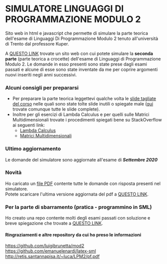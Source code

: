 # SIMULATORE LINGUAGGI DI PROGRAMMAZIONE MODULO 2
Sito web in html e javascript che permette di simulare la parte teorica dell'esame di Linguaggi Di Programmazione Modulo 2 tenuto all'università di Trento dal professore Kuper. 

A [QUESTO LINK](https://pater999.github.io/UNITN-lingprog-simulatore-mod2/index.html) trovate un sito web con cui potete simulare la **seconda parte** (parte teorica a crocette) dell'esame di Linguaggi di Programmazione Modulo 2. Le domande in esso presenti sono state prese dagli esami passati e alcune di esse sono state inventate da me per coprire argomenti nuovi inseriti negli anni successivi.

### Alcuni consigli per prepararsi
* Per preparare la parte teorica leggettevi qualche volta le [slide tagliate del corso](https://github.com/luigibrunetta/mod2/blob/master/Mod2%20Abeni%20-%20Tagliato.pdf) nelle quali sono state tolte slide inutili o spiegate male ([qui](https://github.com/luigibrunetta/mod2/tree/master/Mod2%20Teorico) trovate comunque tutte le slide complete). 
* Inoltre per gli esercizi di Lambda Calculus e per quelli sulle Matrici Multidimensionali trovate i procedimenti spiegati bene su StackOverflow ai seguenti link:
  * [Lambda Calculus](https://stackoverflow.com/questions/34140819/lambda-calculus-reduction-steps) 
  * [Matrici Multidimensionali](https://stackoverflow.com/questions/56287596/in-which-memory-address-is-stored-an-element-in-a-multidimensional-matrix)

### Ultimo aggiornamento
Le domande del simulatore sono aggiornate all'esame di ***Settembre 2020***

### Novità
Ho caricato un [file PDF](https://github.com/Pater999/UNITN-lingprog-simulatore-mod2/blob/master/Raccolta_domande_e_risposte_linguaggi.pdf) contente tutte le domande con risposta presenti nel simulatore.<br> Potete scaricare l'ultima versione aggiornata del pdf a [QUESTO LINK](https://github.com/Pater999/UNITN-lingprog-simulatore-mod2/releases).

### Per la parte di sbarramento (pratica - programmino in SML)
Ho creato una repo contente molti degli esami passati con soluzione e breve spiegazione che trovate a [QUESTO LINK](https://github.com/Pater999/UNITN-linguaggi-programmazione-SML).

#### Ringraziamenti e altre repository da cui ho preso le informazioni

https://github.com/luigibrunetta/mod2<br>
https://github.com/emanuelenardi/latex-sml<br>
http://retis.santannapisa.it/~luca/LPM2/pf.pdf<br>